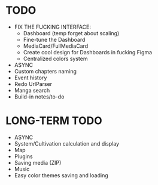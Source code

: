 # TODO
- FIX THE FUCKING INTERFACE:
    - Dashboard (temp forget about scaling)
    - Fine-tune the Dashboard
    - MediaCard/FullMediaCard
    - Create cool design for Dashboards in fucking Figma
    - Centralized colors system
- ASYNC
- Custom chapters naming
- Event history
- Redo UrlParser
- Manga search
- Build-in notes/to-do

# LONG-TERM TODO
- ASYNC
- System/Cultivation calculation and display
- Map
- Plugins
- Saving media (ZIP)
- Music
- Easy color themes saving and loading